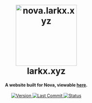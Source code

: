 
<h1 align="center">
  <br>
  <a href="https://nova.larkx.xyz/"><img src="https://media.discordapp.net/attachments/741659143273709588/815692598496329778/astra.png" alt="nova.larkx.xyz" width="200"></a>
  <br>
  larkx.xyz
  <br>
</h1>

<h4 align="center">A website built for Nova, viewable <a href="http://larkx.xyz/" target="_blank">here</a>.</h4>

<p align="center">
  <a href="https://github.com/larkify/">
    <img src="https://img.shields.io/badge/version-3.0-blue?style=for-the-badge"
         alt="Version">
  </a>
  <a href="https://github.com/larkify/nova-website/">
    <img src="https://img.shields.io/github/last-commit/larkify/nova-website?style=for-the-badge"
         alt="Last Commit">
  </a>
  <a href="https://nova.larkx.xyz/">
    <img src="https://img.shields.io/website?down_color=red&down_message=offline&style=for-the-badge&up_color=green&up_message=online&url=https%3A%2F%2Fnova.larkx.xyz%2F"
         alt="Status">
  </a>
</p>
